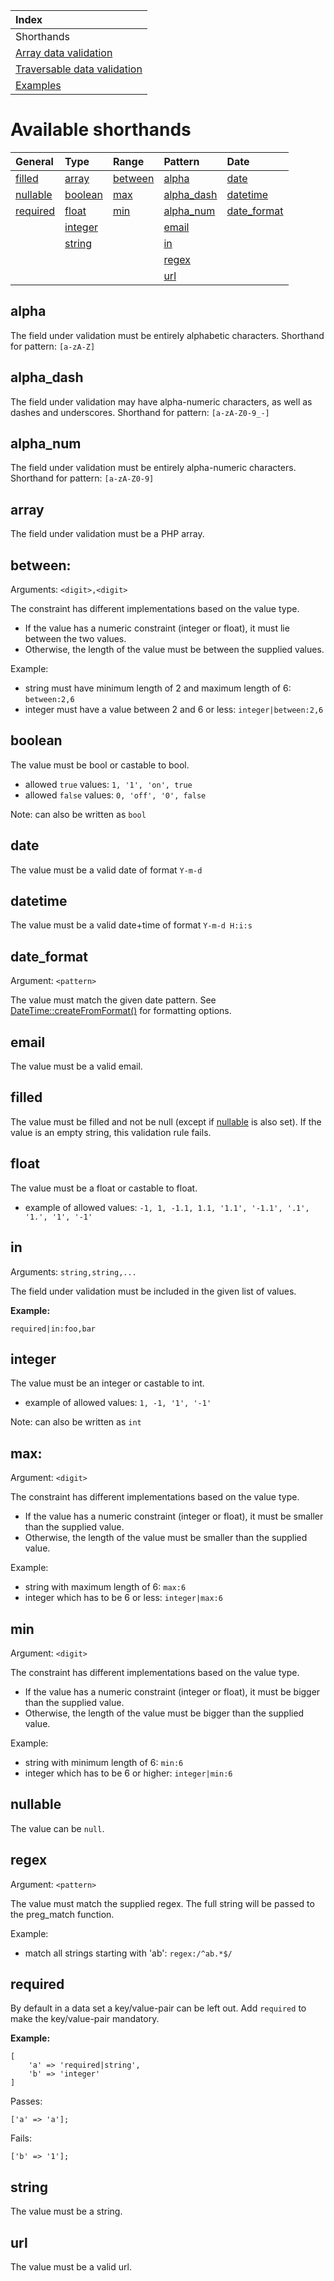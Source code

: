 | Index                                              |
|:-------------------------------------------------- |
|  Shorthands                                        |
| [Array data validation](data-validation.md)        |
| [Traversable data validation](traversable-data.md) |
| [Examples](examples.md)                            |

# Available shorthands
|General              |Type               |Range              |Pattern                  |Date                       |
|:--------------------|:------------------|:------------------|:------------------------|:--------------------------|
|[filled](#filled)    |[array](#array)    |[between](#between)|[alpha](#alpha)          |[date](#date)              |
|[nullable](#nullable)|[boolean](#boolean)|[max](#max)        |[alpha_dash](#alpha_dash)|[datetime](#datetime)      |
|[required](#required)|[float](#float)    |[min](#min)        |[alpha_num](#alpha_num)  |[date_format](#date_format)|
|                     |[integer](#integer)|                   |[email](#email)          |                           |
|                     |[string](#string)  |                   |[in](#in)                |                           |
|                     |                   |                   |[regex](#regex)          |                           |
|                     |                   |                   |[url](#url)              |                           |

## alpha
The field under validation must be entirely alphabetic characters. Shorthand for pattern: `[a-zA-Z]`

## alpha_dash
The field under validation may have alpha-numeric characters, as well as dashes and underscores. Shorthand for pattern: `[a-zA-Z0-9_-]`

## alpha_num
The field under validation must be entirely alpha-numeric characters. Shorthand for pattern: `[a-zA-Z0-9]`

## array
The field under validation must be a PHP array.

## between:
Arguments: `<digit>,<digit>`
    
The constraint has different implementations based on the value type.
- If the value has a numeric constraint (integer or float), it must lie between the two values.
- Otherwise, the length of the value must be between the supplied values.

Example:
- string must have minimum length of 2 and maximum length of 6: `between:2,6`
- integer must have a value between 2 and 6 or less: `integer|between:2,6`

## boolean
The value must be bool or castable to bool.
- allowed `true` values: `1, '1', 'on', true`
- allowed `false` values: `0, 'off', '0', false`  

Note: can also be written as `bool`

## date
The value must be a valid date of format `Y-m-d`

## datetime
The value must be a valid date+time of format `Y-m-d H:i:s`

## date_format
Argument: `<pattern>`

The value must match the given date pattern. See [DateTime::createFromFormat()](https://www.php.net/manual/en/datetime.createfromformat.php) for formatting options. 

## email
The value must be a valid email.

## filled
The value must be filled and not be null (except if [nullable](#nullable) is also set). If the value is an empty string, this validation rule fails.

## float
The value must be a float or castable to float.
- example of allowed values: `-1, 1, -1.1, 1.1, '1.1', '-1.1', '.1', '1.', '1', '-1'` 

## in
Arguments: `string,string,...`

The field under validation must be included in the given list of values. 

**Example:**
```
required|in:foo,bar
```

## integer
The value must be an integer or castable to int.
- example of allowed values: `1, -1, '1', '-1'`

Note: can also be written as `int`

## max:
Argument: `<digit>`  
  
The constraint has different implementations based on the value type.
- If the value has a numeric constraint (integer or float), it must be smaller than the supplied value.
- Otherwise, the length of the value must be smaller than the supplied value.

Example:
 - string with maximum length of 6: `max:6`
 - integer which has to be 6 or less: `integer|max:6`

## min
Argument: `<digit>`  

The constraint has different implementations based on the value type.
- If the value has a numeric constraint (integer or float), it must be bigger than the supplied value.
- Otherwise, the length of the value must be bigger than the supplied value.

Example:
- string with minimum length of 6: `min:6`
- integer which has to be 6 or higher: `integer|min:6`

## nullable
The value can be `null`.

## regex
Argument: `<pattern>`  

The value must match the supplied regex. The full string will be passed to the preg_match function.

Example:
- match all strings starting with 'ab': `regex:/^ab.*$/`

## required
By default in a data set a key/value-pair can be left out. Add `required` to make the key/value-pair mandatory.

**Example:**
```
[
    'a' => 'required|string',
    'b' => 'integer'
]
```
Passes:  
```
['a' => 'a'];
```  
Fails:
```
['b' => '1'];
```  

## string
The value must be a string.

## url
The value must be a valid url.
